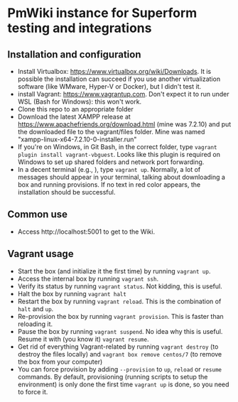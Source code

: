 # PmWiki instance for Superform testing and integrations

## Installation and configuration

- Install Virtualbox: https://www.virtualbox.org/wiki/Downloads.
It is possible the installation can succeed if you use another virtualization software
(like WMware, Hyper-V or Docker), but I didn't test it.
- install Vagrant: https://www.vagrantup.com. Don't expect it to run under WSL (Bash for Windows):
this won't work.
- Clone this repo to an appropriate folder
- Download the latest XAMPP release at https://www.apachefriends.org/download.html
(mine was 7.2.10) and put the downloaded file to the vagrant/files folder.
Mine was named "xampp-linux-x64-7.2.10-0-installer.run"
- If you're on Windows, in Git Bash, in the correct folder,
type `vagrant plugin install vagrant-vbguest`. Looks like this plugin is required on Windows
to set up shared folders and network port forwarding.
- In a decent terminal (e.g., ), type `vagrant up`. Normally, a lot of messages should appear
in your terminal, talking about downloading a box and running provisions. If no text in red
color appears, the installation should be successful.

## Common use

- Access http://localhost:5001 to get to the Wiki.

## Vagrant usage

- Start the box (and initialize it the first time) by running `vagrant up`.
- Access the internal box by running `vagrant ssh`.
- Verify its status by running `vagrant status`. Not kidding, this is useful.
- Halt the box by running `vagrant halt`
- Restart the box by running `vagrant reload`. This is the combination of `halt` and `up`.
- Re-provision the box by running `vagrant provision`. This is faster than reloading it.
- Pause the box by running `vagrant suspend`. No idea why this is useful.
Resume it with (you know it) `vagrant resume`.
- Get rid of everything Vagrant-related by running `vagrant destroy` (to destroy the files locally)
and `vagrant box remove centos/7` (to remove the box from your computer)
- You can force provision by adding `--provision` to `up`, `reload` or `resume` commands.
By default, provisioning (running scripts to setup the environment) is only done the first time
`vagrant up` is done, so you need to force it.
